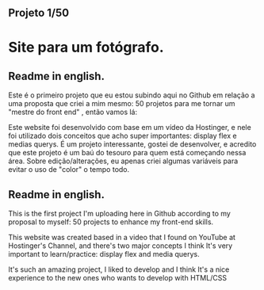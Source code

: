 ## Projeto 1/50

# Site para um fotógrafo.

## Readme in english.

Este é o primeiro projeto que eu estou subindo aqui no Github em relação a uma proposta que criei a mim mesmo: 50 projetos para me tornar um "mestre do front end" , então vamos lá:

Este website foi desenvolvido com base em um vídeo da Hostinger, e nele foi utilizado dois conceitos que acho super importantes: display flex e medias querys.
É um projeto interessante, gostei de desenvolver, e acredito que este projeto é um baú do tesouro para quem está começando nessa área.
Sobre edição/alterações, eu apenas criei algumas variáveis para evitar o uso de "color" o tempo todo.

## Readme in english.

This is the first project I'm uploading here in Github according to my proposal to myself: 50 projects to enhance my front-end skills.

This website was created based in a video that I found on YouTube at Hostinger's Channel, and there's two major concepts I think It's very important to learn/practice: display flex and media querys.

It's such an amazing project, I liked to develop and I think It's a nice experience to the new ones who wants to develop with HTML/CSS
